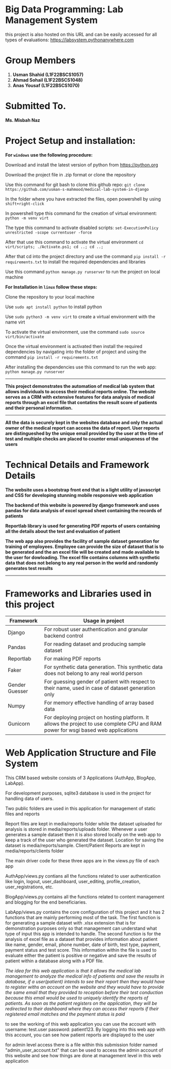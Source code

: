 # Big Data Programming: Lab Management System

this project is also hosted on this URL and can be easily accessed for all types of evaluations: 	[https://labsystem.pythonanywhere.com	](https://labsystem.pythonanywhere.com)

# Group Members

1. **Usman Shahid (L1F22BSCS1057)**
2. **Ahmad Sohail (L1F22BSCS1048)**
3. **Anas Yousaf (L1F22BSCS1070)**

# Submitted To.

**Ms. Misbah Naz**

# Project Setup and installation:

**For `windows` use the following procedure:**

Download and install the latest version of python from https://python.org

Download the project file in .zip format or clone the repository

Use this command for git bash to clone this github repo: `git clone https://github.com/usman-s-mahmood/medical-lab-system-in-django`

In the folder where you have extracted the files, open powershell by using `shift+right-click`

In powershell type this command for the creation of virtual environment: `python -m venv virt`

The type this command to activate disabled scripts: `set-ExecutionPolicy unrestricted -scope currentuser -force`

After that use this command to activate the virtual environment `cd virt/scripts; ./Activate.ps1; cd ..; cd ..;`

After that cd into the project directory and use the command `pip install -r requirements.txt` to install the required dependencies and libraries

Use this command `python manage.py runserver` to run the project on local machine

**For Installation in `linux` follow these steps:**

Clone the repository to your local machine

Use `sudo apt install python` to install python

Use `sudo python3 -m venv virt` to create a virtual environment with the name virt

To activate the virtual environment, use the command `sudo source virt/bin/activate`

Once the virtual environment is activated then install the required dependencies by navigating into the folder of project and using the command `pip install -r requirements.txt`

After installing the dependencies use this command to run the web app: `python manage.py runserver`

<hr>

**This project demonstrates the automation of medical lab system that allows individuals to access their medical reports online. The website serves as a CRM with extensive features for data analysis of medical reports through an excel file that contatins the result score of patients and their personal information.**

---

**All the data is securely kept in the websites database and only the actual owner of the medical report can access the data of report. User reports are distingueshed by the unique email provided by the user at the time of test and multiple checks are placed to counter email uniqueness of the users**

# Technical Details and Framework Details

**The website uses a bootstrap front end that is a light utility of javascript and CSS for developing stunning mobile responsive web application**

**The backend of this website is powered by django framework and uses pandas for data analysis of excel spread sheet containing the records of patients**

**Reportlab library is used for generating PDF reports of users containing all the details about the test and evaluation of patient**

**The web app also provides the facility of sample dataset generation for training of employees. Employee can provide the size of dataset that is to be generated and the an excel file will be created and made available to the user for dowloading. The excel file contains columns with synthetic data that does not belong to any real person in the world and randomly generates test results**

---

# Frameworks and Libraries used in this project

| Framework      | Usage in project                                                                                                                   |
| -------------- | ---------------------------------------------------------------------------------------------------------------------------------- |
| Django         | For robust user authentication and granular backend control                                                                        |
| Pandas         | For reading dataset and producing sample dataset                                                                                   |
| Reportlab      | For making PDF reports                                                                                                             |
| Faker          | For synthetic data generation. This synthetic data does not belong to any real world person                                        |
| Gender Guesser | For guessing gender of patient with respect to their name, used in case of dataset generation only                                 |
| Numpy          | For memory effective handling of array based data                                                                                  |
| Gunicorn       | For deploying project on hosting platform. It allows the project to use complete CPU and RAM power for wsgi based web applications |

# Web Application Structure and File System

This CRM based website consists of 3 Applications (AuthApp, BlogApp, LabApp).

For development purposes, sqlite3 database is used in the project for handling data of users.

Two public folders are used in this application for management of static files and reports

Report files are kept in media/reports folder while the dataset uploaded for analysis is stored in media/reports/uploads folder. Whenever a user generates a sample dataset then it is also stored locally on the web app to keep a track of the user who generated the dataset. Location for saving the dataset is media/reports/sample. Client/Patient Reports are kept in media/reports/clients folder

The main driver code for these three apps are in the views.py file of each app

AuthApp/views.py contians all the functions related to user authentication like login, logout, user_dashboard, user_editing, profile_creation, user_registrations, etc.

BlogApp/views.py contains all the functions related to content management and blogging for the end beneficiaries.

LabApp/views.py contains the core configuration of this project and it has 2 functions that are mainly performing most of the task. The first function is for generating a sample dataset with .xlsx extension that is for demonstration purposes only so that management can understand what type of input this app is intended to handle. The second function is for the analysis of excel file as a dataset that provides information about patient like name, gender, email, phone number, date of birth, test type, payment, payment status and test score. This information within the file is used to evaluate either the patient is positive or negative and save the results of patient within a database along with a PDF file.

*The idea for this web application is that it allows the medical lab management to analyze the medical info of patients and save the results in database, if a user(patient) intends to see their report then they would have to register withs an account on the website and they would have to provide the same email that they provided to reception before their test conduction because this email would be used to uniquely identify the reports of patients. As soon as the patient registers on the application, they will be redirected to their dashboard where they can access their reports if their registered email matches and the payment status is paid*

to see the working of this web application you can use the account with username: test.user password: patient123. By logging into this web app with this account, you can see how patient reports are displayed to the user

for admin level access there is a file within this submission folder named "admin_user_account.txt" that can be used to access the admin account of this website and see how things are done at management level in this web application
